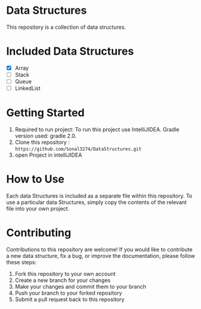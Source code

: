 # Data Structures
This repository is a collection of data structures.

# Included Data Structures
- [x] Array
- [ ] Stack
- [ ] Queue
- [ ] LinkedList

# Getting Started

1. Required to run project:
   To run this project use IntelliJIDEA.
   Gradle version used: gradle 2.0.
2. Clone this repository :
   `https://github.com/Sonal3274/DataStructures.git`
3. open Project in intelliJIDEA

# How to Use
Each data Structures is included as a separate file within this repository.
To use a particular data Structures, simply copy the contents of the relevant file
into your own project.

# Contributing
Contributions to this repository are welcome!
If you would like to contribute a new data structure, fix a bug, or
improve the documentation, please follow these steps:

1. Fork this repository to your own account
2. Create a new branch for your changes
3. Make your changes and commit them to your branch
4. Push your branch to your forked repository
5. Submit a pull request back to this repository

